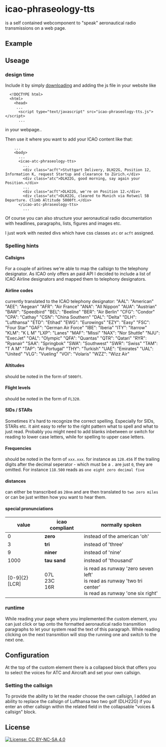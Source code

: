 # icao-phraseology-tts
is a self contained webcomponent to "speak" aeronautical radio transmissions on a web page.

## Example

## Useage
### design time
Include it by simply [downloading](https://raw.githubusercontent.com/joeherwig/icao-phraseology-tts/main/icao-atc-phraseology-tts.js) and adding the js file in your website like

      <!DOCTYPE html>
      <html>
        <head>
         ...
          <script type="text/javascript" src="icao-phraseology-tts.js"></script>
          ...
in your webpage..

Then use it where you want to add your ICAO content like that:


        ...
        <body>
          ...
          <icao-atc-phraseology-tts>
            ...
            <div class="acft">Stuttgart Delivery, DLH22G, Position 12, Information K, request Startup and clearance to Zürich.</div>
            <div class="atc">DLH22G, good morning, say again your Position.</div>
            ...
            <div class="acft">DLH22G, we're on Position 12.</div>
            <div class="atc">DLH22G, cleared to Munich via Rotweil 5B Departure. Climb Altitude 5000ft.</div>
          </icao-atc-phraseology-tts>
            ...
          
Of course you can also structure your aeronautical radio documentation with headlines, paragraphs, lists, figures and images etc.

I just work with nested divs which have css classes `atc` or `acft` assigned.

### Spelling hints
#### Callsigns
For a couple of airlines we're able to map the callsign to the telephony designator.
As ICAO only offers an paid API I decided to include a list of ICAO Airline designators and mapped them to telephony designators.

#### Airline codes 
currently translated to the ICAO telephony designator:
"AAL": "American"
"AEE": "Aegean"
"AFR": "Air France"
"ANA": "All Nippon"
"AUA": "Austrian"
"BAW": "Speedbird"
"BEL": "Beeline"
"BER": "Air Berlin"
"CFG": "Condor"
"CPA": "Cathay"
"CSN": "China Southern"
"DAL": "Delta"
"DLH": "Lufthansa"
"ETD": "Etihad"
"EWG": "Eurowings"
"EZY": "Easy"
"FSC": "Four Star"
"GAF": "German Air Force"
"IBE": "Iberia"
"ITY": "Itarrow"
"KLM": "K L M"
"LXP": "Lanes"
"MAF": "Missi"
"NAX": "Nor Shuttle"
"NJU": "ExecJet"
"OAL": "Olympic"
"QFA": "Quantas"
"QTR": "Qatari"
"RYR": "Ryanair"
"SAA": "Springbok"
"SWA": "Southwest"
"SWR": "Swiss"
"TAM": "T A M"
"TAP": "Air Portugal"
"THY": "Turkish"
"UAE": "Emirates"
"UAL": "United"
"VLG": "Vueling"
"VOI": "Volaris"
"WZZ": "Wizz Air"

#### Altitudes
should be noted in the form of `5000ft`.

#### Flight levels
should be noted in the form of `FL320`.

#### SIDs / STARs
Sometimes it's hard to recognize the correct spelling. Especially for SIDs, STARs etc. it aint easy to refer to the right pattern what to spell and what to just read. 
Probably you might need to add blanks inbetween or switch for reading to lower case letters, while for spelling to upper case letters.

#### Frequencies
should be noted in the form of `xxx.xxx`.
for instance as `128.456`
If the trailing digits after the decimal seperator - which must be a `.` are just `0`, they are omitted.
For instance `118.500` reads as `one eight zero decimal five`

#### distances
can either be transcribed as `20nm` and are then translated to `two zero miles` or can be just written how you want to hear them.

#### special pronunciations
| value | icao compliant | normally spoken |
|--|--|--|
|0 | **zero** | instead of the american 'oh'|
|3 | **tri** | instead of 'three'|
|9 | **niner** | instead of 'nine'|
|1000 | **tau sand** | instead of 'thousand'|
|[0-9]{2}[LCR] | 07L<br>23C<br>16R | is read as runway 'zero seven left'<br>is read as runway 'two tri center'<br>is read as runway 'one six right'<br>|

### runtime
While reading your page where you implemented the custom element, you can just click or tap onto the formatted aeronautical radio transmition paragraphs to let your system read the text of this paragraph.
While reading clicking on the next transmition will stop the running one and switch to the next one.

## Configuration
At the top of the custom element there is a collapsed block that offers you to select the voices for ATC and Aircraft and set your own callsign.

### Setting the callsign
To provide the ability to let the reader choose the own callsign, I added an ability to replace the callsign of Lufthansa two two golf (DLH22G) if you enter an other callsign within the related field in the collapsable "voices & callsign" block.




## License
[![License: CC BY-NC-SA 4.0](https://img.shields.io/badge/License-CC_BY--NC--SA_4.0-lightgrey.svg)](https://creativecommons.org/licenses/by-nc-sa/4.0/)